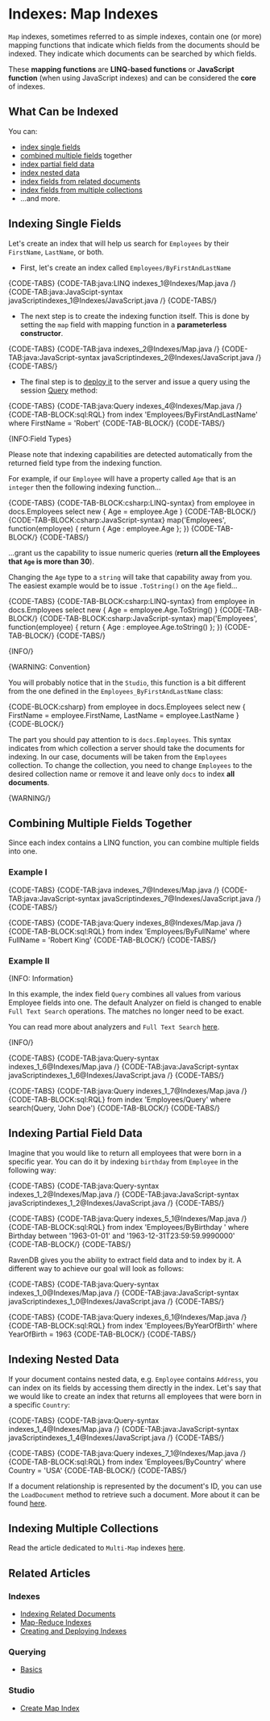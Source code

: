 # Indexes: Map Indexes

`Map` indexes, sometimes referred to as simple indexes, contain one (or more) mapping functions that indicate which fields from the documents should be indexed. They indicate which documents can be searched by which fields. 

These **mapping functions** are **LINQ-based functions** or  **JavaScript function** (when using JavaScript indexes) and can be considered the **core** of indexes.

## What Can be Indexed

You can:

- [index single fields](../indexes/map-indexes#indexing-single-fields)
- [combined multiple fields](../indexes/map-indexes#combining-multiple-fields-together) together
- [index partial field data](../indexes/map-indexes#indexing-partial-field-data)
- [index nested data](../indexes/map-indexes#indexing-nested-data)
- [index fields from related documents](../indexes/indexing-related-documents)
- [index fields from multiple collections](../indexes/indexing-polymorphic-data#multi-map-indexes)
- ...and more. 

## Indexing Single Fields

Let's create an index that will help us search for `Employees` by their `FirstName`, `LastName`, or both.

- First, let's create an index called `Employees/ByFirstAndLastName`

{CODE-TABS}
{CODE-TAB:java:LINQ indexes_1@Indexes/Map.java /}
{CODE-TAB:java:JavaScipt-syntax javaScriptindexes_1@Indexes/JavaScript.java /}
{CODE-TABS/}

- The next step is to create the indexing function itself. This is done by setting the `map` field with mapping function in a **parameterless constructor**.

{CODE-TABS}
{CODE-TAB:java indexes_2@Indexes/Map.java /}
{CODE-TAB:java:JavaScript-syntax javaScriptindexes_2@Indexes/JavaScript.java /}
{CODE-TABS/}

- The final step is to [deploy it](../indexes/creating-and-deploying) to the server and issue a query using the session [Query](../client-api/session/querying/how-to-query) method:

{CODE-TABS}
{CODE-TAB:java:Query indexes_4@Indexes/Map.java /}
{CODE-TAB-BLOCK:sql:RQL}
from index 'Employees/ByFirstAndLastName'
where FirstName = 'Robert'
{CODE-TAB-BLOCK/}
{CODE-TABS/}

{INFO:Field Types}

Please note that indexing capabilities are detected automatically from the returned field type from the indexing function. 

For example, if our `Employee` will have a property called `Age` that is an `integer` then the following indexing function...

{CODE-TABS}
{CODE-TAB-BLOCK:csharp:LINQ-syntax}
from employee in docs.Employees
select new
{
	Age = employee.Age
}
{CODE-TAB-BLOCK/}
{CODE-TAB-BLOCK:csharp:JavaScript-syntax}
map('Employees', function(employee)
{
    return {
        Age : employee.Age
    };
})
{CODE-TAB-BLOCK/}
{CODE-TABS/}

...grant us the capability to issue numeric queries (**return all the Employees that `Age` is more than 30**). 

Changing the `Age` type to a `string` will take that capability away from you. The easiest example would be to issue `.ToString()` on the `Age` field...

{CODE-TABS}
{CODE-TAB-BLOCK:csharp:LINQ-syntax}
from employee in docs.Employees
select new
{
	Age = employee.Age.ToString()
}
{CODE-TAB-BLOCK/}
{CODE-TAB-BLOCK:csharp:JavaScript-syntax}
map('Employees', function(employee)
{
    return {
        Age : employee.Age.toString()
    };
})
{CODE-TAB-BLOCK/}
{CODE-TABS/}

{INFO/}

{WARNING: Convention}

You will probably notice that in the `Studio`, this function is a bit different from the one defined in the `Employees_ByFirstAndLastName` class:

{CODE-BLOCK:csharp}
from employee in docs.Employees
select new
{
	FirstName = employee.FirstName,
	LastName = employee.LastName
}
{CODE-BLOCK/}

The part you should pay attention to is `docs.Employees`. This syntax indicates from which collection a server should take the documents for indexing. In our case, documents will be taken from the `Employees` collection. To change the collection, you need to change `Employees` to the desired collection name or remove it and leave only `docs` to index **all documents**.

{WARNING/}

## Combining Multiple Fields Together

Since each index contains a LINQ function, you can combine multiple fields into one.

### Example I

{CODE-TABS}
{CODE-TAB:java indexes_7@Indexes/Map.java /}
{CODE-TAB:java:JavaScript-syntax javaScriptindexes_7@Indexes/JavaScript.java /}
{CODE-TABS/}

{CODE-TABS}
{CODE-TAB:java:Query indexes_8@Indexes/Map.java /}
{CODE-TAB-BLOCK:sql:RQL}
from index 'Employees/ByFullName'
where FullName = 'Robert King'
{CODE-TAB-BLOCK/}
{CODE-TABS/}

### Example II

{INFO: Information}

In this example, the index field `Query` combines all values from various Employee fields into one. The default Analyzer on field is changed to enable `Full Text Search` operations. The matches no longer need to be exact.

You can read more about analyzers and `Full Text Search` [here](../indexes/using-analyzers).

{INFO/}

{CODE-TABS}
{CODE-TAB:java:Query-syntax indexes_1_6@Indexes/Map.java /}
{CODE-TAB:java:JavaScript-syntax javaScriptindexes_1_6@Indexes/JavaScript.java /}
{CODE-TABS/}

{CODE-TABS}
{CODE-TAB:java:Query indexes_1_7@Indexes/Map.java /}
{CODE-TAB-BLOCK:sql:RQL}
from index 'Employees/Query'
where search(Query, 'John Doe')
{CODE-TAB-BLOCK/}
{CODE-TABS/}

## Indexing Partial Field Data

Imagine that you would like to return all employees that were born in a specific year. You can do it by indexing `birthday` from `Employee` in the following way:

{CODE-TABS}
{CODE-TAB:java:Query-syntax indexes_1_2@Indexes/Map.java /}
{CODE-TAB:java:JavaScript-syntax javaScriptindexes_1_2@Indexes/JavaScript.java /}
{CODE-TABS/}

{CODE-TABS}
{CODE-TAB:java:Query indexes_5_1@Indexes/Map.java /}
{CODE-TAB-BLOCK:sql:RQL}
from index 'Employees/ByBirthday '
where Birthday between '1963-01-01' and '1963-12-31T23:59:59.9990000'
{CODE-TAB-BLOCK/}
{CODE-TABS/}

RavenDB gives you the ability to extract field data and to index by it. A different way to achieve our goal will look as follows:

{CODE-TABS}
{CODE-TAB:java:Query-syntax indexes_1_0@Indexes/Map.java /}
{CODE-TAB:java:JavaScript-syntax javaScriptindexes_1_0@Indexes/JavaScript.java /}
{CODE-TABS/}

{CODE-TABS}
{CODE-TAB:java:Query indexes_6_1@Indexes/Map.java /}
{CODE-TAB-BLOCK:sql:RQL}
from index 'Employees/ByYearOfBirth'
where YearOfBirth = 1963
{CODE-TAB-BLOCK/}
{CODE-TABS/}

## Indexing Nested Data

If your document contains nested data, e.g. `Employee` contains `Address`, you can index on its fields by accessing them directly in the index. Let's say that we would like to create an index that returns all employees that were born in a specific `Country`:

{CODE-TABS}
{CODE-TAB:java:Query-syntax indexes_1_4@Indexes/Map.java /}
{CODE-TAB:java:JavaScript-syntax javaScriptindexes_1_4@Indexes/JavaScript.java /}
{CODE-TABS/}

{CODE-TABS}
{CODE-TAB:java:Query indexes_7_1@Indexes/Map.java /}
{CODE-TAB-BLOCK:sql:RQL}
from index 'Employees/ByCountry'
where Country = 'USA'
{CODE-TAB-BLOCK/}
{CODE-TABS/}

If a document relationship is represented by the document's ID, you can use the `LoadDocument` method to retrieve such a document. More about it can be found [here](../indexes/indexing-related-documents).

## Indexing Multiple Collections

Read the article dedicated to `Multi-Map` indexes [here](../indexes/indexing-polymorphic-data#multi-map-indexes).

## Related Articles

### Indexes
- [Indexing Related Documents](../indexes/indexing-related-documents)
- [Map-Reduce Indexes](../indexes/map-reduce-indexes)
- [Creating and Deploying Indexes](../indexes/creating-and-deploying)

### Querying
- [Basics](../indexes/querying/basics)

### Studio
- [Create Map Index](../studio/database/indexes/create-map-index)
